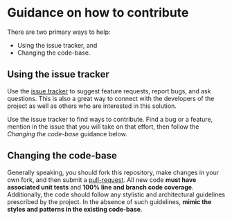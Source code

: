 # Guidance on how to contribute

There are two primary ways to help:
 - Using the issue tracker, and
 - Changing the code-base.

## Using the issue tracker

Use the [issue tracker](../../issues) to suggest feature requests, report bugs, and ask questions. This is also a great way to connect with the developers of the project as well as others who are interested in this solution.

Use the issue tracker to find ways to contribute. Find a bug or a feature, mention in the issue that you will take on that effort, then follow the *Changing the code-base* guidance below.

## Changing the code-base

Generally speaking, you should fork this repository, make changes in your own fork, and then submit a [pull-request](../../pulls). All new code **must have associated unit tests** and **100% line and branch code coverage**.  Additionally, the code should follow any stylistic and architectural guidelines prescribed by the project. In the absence of such guidelines, **mimic the styles and patterns in the existing code-base**.
